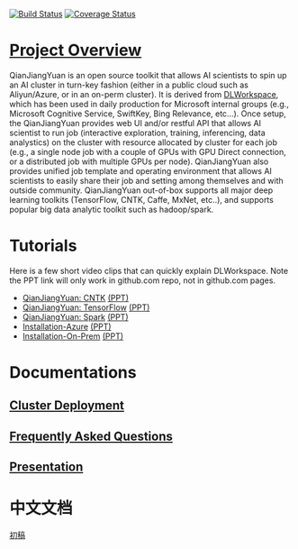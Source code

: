 [![Build Status](https://travis-ci.org/microsoft/DLWorkspace.svg?branch=dltsdev)](https://travis-ci.org/microsoft/DLWorkspace?branch=dltsdev)
[![Coverage Status](https://coveralls.io/repos/github/microsoft/DLWorkspace/badge.svg?branch=dltsdev)](https://coveralls.io/github/microsoft/DLWorkspace?branch=dltsdev)

# [](#header-1)[Project Overview](docs/index.md)

QianJiangYuan is an open source toolkit that allows AI scientists to spin up an AI cluster in turn-key fashion (either in a public cloud such as Aliyun/Azure, or in an on-perm cluster). It is derived from [DLWorkspace](https://github.com/microsoft/DLWorkspace), which has been used in daily production for Microsoft internal groups (e.g., Microsoft Cognitive Service, SwiftKey, Bing Relevance, etc...).
Once setup, the QianJiangYuan provides web UI and/or restful API that allows AI scientist to run job (interactive exploration, training, inferencing, data analystics)
on the cluster with resource allocated by cluster for each job (e.g., a single node job with a couple of GPUs with GPU Direct connection, or a distributed job with multiple GPUs per node). QianJiangYuan also provides
unified job template and operating environment that allows AI scientists to easily share their job and setting among themselves and with outside community. QianJiangYuan out-of-box supports all major deep learning toolkits (TensorFlow, CNTK, Caffe, MxNet, etc..), and supports popular big data analytic toolkit such as hadoop/spark. 

# [](#header-2)Tutorials

Here is a few short video clips that can quickly explain DLWorkspace. Note the PPT link will only work in github.com repo, not in github.com pages. 

* [QianJiangYuan: CNTK](https://youtu.be/3O0uwUwPRho) [(PPT)](docs/Presentation/Video/Running-CNTK.pptx)
* [QianJiangYuan: TensorFlow](https://youtu.be/Xa7exVurUmE) [(PPT)](docs/Presentation/Video/Running-TensorFlow.pptx)
* [QianJiangYuan: Spark](https://youtu.be/9kV9_w-eQYY) [(PPT)](docs/Presentation/Video/Running-Spark.pptx)
* [Installation-Azure](https://youtu.be/inDcl85-TRw) [(PPT)](docs/Presentation/Video/Installation-Azure.pptx)
* [Installation-On-Prem](https://youtu.be/T_00DrSxl70) [(PPT)](docs/Presentation/Video/Installation-On-Prem.pptx)

# [](#header-3)Documentations

## [Cluster Deployment](docs/deployment/Readme.md)

## [Frequently Asked Questions](docs/KnownIssues/Readme.md)

## [Presentation](docs/Presentation/1707/Readme.md)

# 中文文档
[初稿](https://qianjiangyuan.github.io/)
